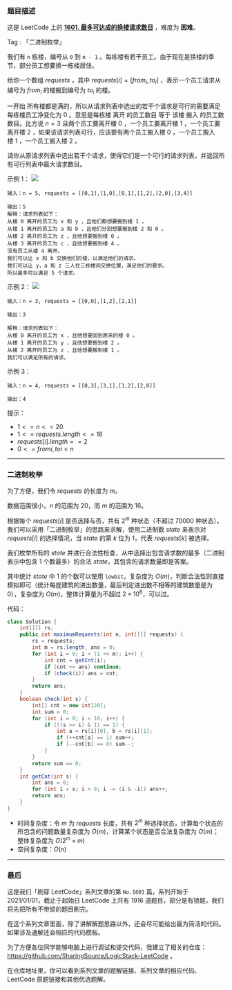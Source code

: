 ### 题目描述

这是 LeetCode 上的 **[1601. 最多可达成的换楼请求数目](https://leetcode-cn.com/problems/maximum-number-of-achievable-transfer-requests/solution/gong-shui-san-xie-er-jin-zhi-mei-ju-by-a-enef/)** ，难度为 **困难**。

Tag : 「二进制枚举」



我们有 `n` 栋楼，编号从 `0` 到 `n - 1` 。每栋楼有若干员工。由于现在是换楼的季节，部分员工想要换一栋楼居住。

给你一个数组 $requests$ ，其中 $requests[i] = [from_i, to_i]$ ，表示一个员工请求从编号为 $from_i$ 的楼搬到编号为 $to_i$ 的楼。

一开始 所有楼都是满的，所以从请求列表中选出的若干个请求是可行的需要满足 每栋楼员工净变化为 $0$ 。意思是每栋楼 离开 的员工数目 等于 该楼 搬入 的员工数数目。比方说 $n = 3$ 且两个员工要离开楼 $0$ ，一个员工要离开楼 $1$ ，一个员工要离开楼 $2$ ，如果该请求列表可行，应该要有两个员工搬入楼 $0$ ，一个员工搬入楼 $1$ ，一个员工搬入楼 $2$ 。

请你从原请求列表中选出若干个请求，使得它们是一个可行的请求列表，并返回所有可行列表中最大请求数目。

示例 1：
![](https://assets.leetcode-cn.com/aliyun-lc-upload/uploads/2020/09/26/move1.jpg)
```
输入：n = 5, requests = [[0,1],[1,0],[0,1],[1,2],[2,0],[3,4]]

输出：5
解释：请求列表如下：
从楼 0 离开的员工为 x 和 y ，且他们都想要搬到楼 1 。
从楼 1 离开的员工为 a 和 b ，且他们分别想要搬到楼 2 和 0 。
从楼 2 离开的员工为 z ，且他想要搬到楼 0 。
从楼 3 离开的员工为 c ，且他想要搬到楼 4 。
没有员工从楼 4 离开。
我们可以让 x 和 b 交换他们的楼，以满足他们的请求。
我们可以让 y，a 和 z 三人在三栋楼间交换位置，满足他们的要求。
所以最多可以满足 5 个请求。
```
示例 2：
![](https://assets.leetcode-cn.com/aliyun-lc-upload/uploads/2020/09/26/move2.jpg)
```
输入：n = 3, requests = [[0,0],[1,2],[2,1]]

输出：3

解释：请求列表如下：
从楼 0 离开的员工为 x ，且他想要回到原来的楼 0 。
从楼 1 离开的员工为 y ，且他想要搬到楼 2 。
从楼 2 离开的员工为 z ，且他想要搬到楼 1 。
我们可以满足所有的请求。
```
示例 3：
```
输入：n = 4, requests = [[0,3],[3,1],[1,2],[2,0]]

输出：4
```

提示：
* $1 <= n <= 20$
* $1 <= requests.length <= 16$
* $requests[i].length == 2$
* $0 <= fromi, toi < n$

---

### 二进制枚举

为了方便，我们令 $requests$ 的长度为 $m$。

数据范围很小，$n$ 的范围为 $20$，而 $m$ 的范围为 $16$。

根据每个 $requests[i]$ 是否选择与否，共有 $2^m$ 种状态（不超过 $70000$ 种状态）。我们可以采用「二进制枚举」的思路来求解，使用二进制数 $state$ 来表示对 $requests[i]$ 的选择情况，当 $state$ 的第 $k$ 位为 $1$，代表 $requests[k]$ 被选择。

我们枚举所有的 $state$ 并进行合法性检查，从中选择出包含请求数的最多（二进制表示中包含 $1$ 个数最多）的合法 $state$，其包含的请求数量即是答案。

其中统计 $state$ 中 $1$ 的个数可以使用 `lowbit`，复杂度为 $O(m)$，判断合法性则直接模拟即可（统计每座建筑的进出数量，最后判定进出数不相等的建筑数量是为 $0$），复杂度为 $O(m)$，整体计算量为不超过 $2 \times  10^6$，可以过。

代码：
```Java
class Solution {
    int[][] rs;
    public int maximumRequests(int n, int[][] requests) {
        rs = requests;
        int m = rs.length, ans = 0;
        for (int i = 0; i < (1 << m); i++) {
            int cnt = getCnt(i);
            if (cnt <= ans) continue;
            if (check(i)) ans = cnt;
        }
        return ans;
    }
    boolean check(int s) {
        int[] cnt = new int[20];
        int sum = 0;
        for (int i = 0; i < 16; i++) {
            if (((s >> i) & 1) == 1) {
                int a = rs[i][0], b = rs[i][1];
                if (++cnt[a] == 1) sum++;
                if (--cnt[b] == 0) sum--;
            }
        }
        return sum == 0;
    }
    int getCnt(int s) {
        int ans = 0;
        for (int i = s; i > 0; i -= (i & -i)) ans++;
        return ans;
    }
}
```
* 时间复杂度：令 $m$ 为 $requests$ 长度，共有 $2^m$ 种选择状态，计算每个状态的所包含的问题数量复杂度为 $O(m)$，计算某个状态是否合法复杂度为 $O(m)$；整体复杂度为 $O(2^m \times m)$
* 空间复杂度：$O(n)$

---

### 最后

这是我们「刷穿 LeetCode」系列文章的第 `No.1601` 篇，系列开始于 2021/01/01，截止于起始日 LeetCode 上共有 1916 道题目，部分是有锁题，我们将先把所有不带锁的题目刷完。

在这个系列文章里面，除了讲解解题思路以外，还会尽可能给出最为简洁的代码。如果涉及通解还会相应的代码模板。

为了方便各位同学能够电脑上进行调试和提交代码，我建立了相关的仓库：https://github.com/SharingSource/LogicStack-LeetCode 。

在仓库地址里，你可以看到系列文章的题解链接、系列文章的相应代码、LeetCode 原题链接和其他优选题解。

